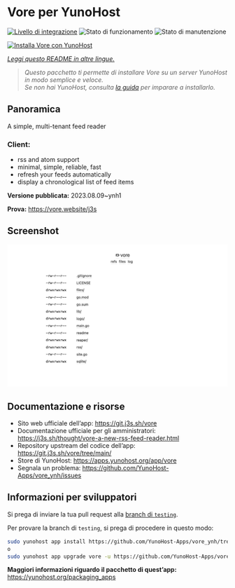 <!--
N.B.: Questo README è stato automaticamente generato da <https://github.com/YunoHost/apps/tree/master/tools/readme_generator>
NON DEVE essere modificato manualmente.
-->

# Vore per YunoHost

[![Livello di integrazione](https://dash.yunohost.org/integration/vore.svg)](https://dash.yunohost.org/appci/app/vore) ![Stato di funzionamento](https://ci-apps.yunohost.org/ci/badges/vore.status.svg) ![Stato di manutenzione](https://ci-apps.yunohost.org/ci/badges/vore.maintain.svg)

[![Installa Vore con YunoHost](https://install-app.yunohost.org/install-with-yunohost.svg)](https://install-app.yunohost.org/?app=vore)

*[Leggi questo README in altre lingue.](./ALL_README.md)*

> *Questo pacchetto ti permette di installare Vore su un server YunoHost in modo semplice e veloce.*  
> *Se non hai YunoHost, consulta [la guida](https://yunohost.org/install) per imparare a installarlo.*

## Panoramica

A simple, multi-tenant feed reader

### Client:

- rss and atom support
- minimal, simple, reliable, fast
- refresh your feeds automatically
- display a chronological list of feed items


**Versione pubblicata:** 2023.08.09~ynh1

**Prova:** <https://vore.website/j3s>

## Screenshot

![Screenshot di Vore](./doc/screenshots/screenshot.png)

## Documentazione e risorse

- Sito web ufficiale dell’app: <https://git.j3s.sh/vore>
- Documentazione ufficiale per gli amministratori: <https://j3s.sh/thought/vore-a-new-rss-feed-reader.html>
- Repository upstream del codice dell’app: <https://git.j3s.sh/vore/tree/main/>
- Store di YunoHost: <https://apps.yunohost.org/app/vore>
- Segnala un problema: <https://github.com/YunoHost-Apps/vore_ynh/issues>

## Informazioni per sviluppatori

Si prega di inviare la tua pull request alla [branch di `testing`](https://github.com/YunoHost-Apps/vore_ynh/tree/testing).

Per provare la branch di `testing`, si prega di procedere in questo modo:

```bash
sudo yunohost app install https://github.com/YunoHost-Apps/vore_ynh/tree/testing --debug
o
sudo yunohost app upgrade vore -u https://github.com/YunoHost-Apps/vore_ynh/tree/testing --debug
```

**Maggiori informazioni riguardo il pacchetto di quest’app:** <https://yunohost.org/packaging_apps>
